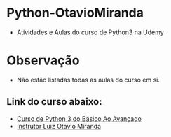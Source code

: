 # Python-OtavioMiranda
- Atividades e Aulas do curso de Python3 na Udemy

# Observação
- Não estão listadas todas as aulas do curso em si.

## Link do curso abaixo:
- [Curso de Python 3 do Básico Ao Avançado](https://www.udemy.com/course/python-3-do-zero-ao-avancado/)
- [Instrutor Luiz Otavio Miranda](https://github.com/luizomf)
